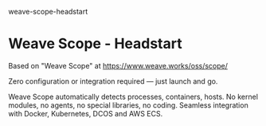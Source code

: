 weave-scope-headstart
# Weave Scope - Headstart

Based on "Weave Scope" at https://www.weave.works/oss/scope/

Zero configuration or integration required — just launch and go.

Weave Scope automatically detects processes, containers, hosts. No kernel modules, no agents, no special libraries, no coding. Seamless integration with Docker, Kubernetes, DCOS and AWS ECS.

